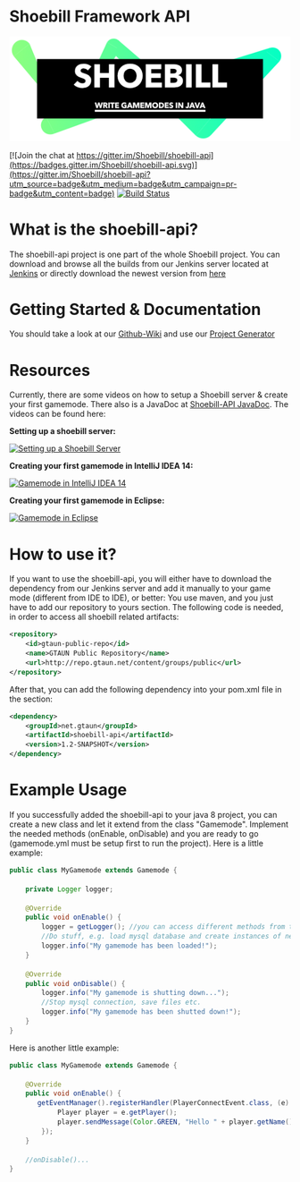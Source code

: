 # Shoebill Framework API

![Shoebill Title Banner](docs/banner.png)

[![Join the chat at https://gitter.im/Shoebill/shoebill-api](https://badges.gitter.im/Shoebill/shoebill-api.svg)](https://gitter.im/Shoebill/shoebill-api?utm_source=badge&utm_medium=badge&utm_campaign=pr-badge&utm_content=badge) [![Build Status](http://ci.gtaun.net/job/shoebill-api/badge/icon)](http://ci.gtaun.net/job/shoebill-api/)

# What is the shoebill-api?

The shoebill-api project is one part of the whole Shoebill project.
You can download and browse all the builds from our Jenkins server located at [Jenkins](http://ci.gtaun.net/)
or directly download the newest version from [here](http://ci.gtaun.net/job/shoebill-api/lastSuccessfulBuild/artifact/target/shoebill-api-1.1-SNAPSHOT.jar)

# Getting Started & Documentation

You should take a look at our [Github-Wiki](https://github.com/Shoebill/shoebill-api/wiki) and use our [Project Generator](https://github.com/Shoebill/project-generator)

# Resources

Currently, there are some videos on how to setup a Shoebill server & create your first gamemode.
There also is a JavaDoc at [Shoebill-API JavaDoc](http://shoebill.github.io/apidoc/).
The videos can be found here:

**Setting up a shoebill server:**

[![Setting up a Shoebill Server](http://img.youtube.com/vi/FLlFeNXPPN8/0.jpg)](https://www.youtube.com/watch?v=FLlFeNXPPN8 "Setting up a Shoebill Server")

**Creating your first gamemode in IntelliJ IDEA 14:**

[![Gamemode in IntelliJ IDEA 14](http://img.youtube.com/vi/g2SOqax3Euw/0.jpg)](https://www.youtube.com/watch?v=g2SOqax3Euw "Gamemode in IntelliJ IDEA 14")

**Creating your first gamemode in Eclipse:**

[![Gamemode in Eclipse](http://img.youtube.com/vi/Bg0pNhY1vgE/0.jpg)](https://www.youtube.com/watch?v=Bg0pNhY1vgE "Gamemode in Eclipse")


# How to use it?

If you want to use the shoebill-api, you will either have to download the dependency from our Jenkins server and add it manually to your game mode (different from IDE to IDE), or better: You use maven, and you just have to add our repository to yours <repository> section. The following code is needed, in order to access all shoebill related artifacts:
```xml
<repository>
    <id>gtaun-public-repo</id>
    <name>GTAUN Public Repository</name>
    <url>http://repo.gtaun.net/content/groups/public</url>
</repository>
```
After that, you can add the following dependency into your pom.xml file in the <dependencies> section:
```xml
<dependency>
    <groupId>net.gtaun</groupId>
    <artifactId>shoebill-api</artifactId>
    <version>1.2-SNAPSHOT</version>
</dependency>
```
# Example Usage

If you successfully added the shoebill-api to your java 8 project, you can create a new class and let it extend from the class "Gamemode". Implement the needed methods (onEnable, onDisable) and you are ready to go (gamemode.yml must be setup first to run the project). Here is a little example:

```java
public class MyGamemode extends Gamemode {

    private Logger logger;

    @Override
    public void onEnable() {
        logger = getLogger(); //you can access different methods from the Gamemode Baseclass
        //Do stuff, e.g. load mysql database and create instances of new classes that handle events etc.
        logger.info("My gamemode has been loaded!");
    }

    @Override
    public void onDisable() {
        logger.info("My gamemode is shutting down...");
        //Stop mysql connection, save files etc.
        logger.info("My gamemode has been shutted down!");
    }
}
```

Here is another little example:

```java
public class MyGamemode extends Gamemode {

    @Override
    public void onEnable() {
       getEventManager().registerHandler(PlayerConnectEvent.class, (e) -> {
            Player player = e.getPlayer();
            player.sendMessage(Color.GREEN, "Hello " + player.getName() + ", on my server!");
        });
    }

    //onDisable()...
}
```
